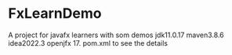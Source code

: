 # FxLearnDemo
A project for javafx learners with som demos
jdk11.0.17
maven3.8.6
idea2022.3
openjfx 17. pom.xml to see the details
